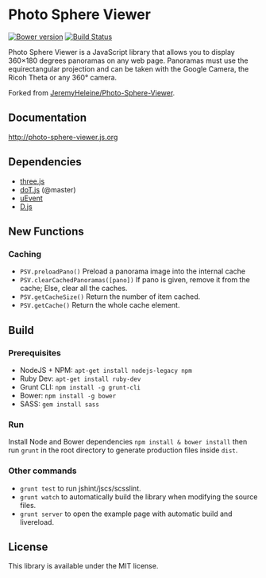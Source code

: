 # Photo Sphere Viewer

[![Bower version](https://img.shields.io/bower/v/Photo-Sphere-Viewer.svg?style=flat-square)](http://photo-sphere-viewer.js.org)
[![Build Status](https://img.shields.io/travis/mistic100/Photo-Sphere-Viewer/master.svg?style=flat-square)](https://travis-ci.org/mistic100/Photo-Sphere-Viewer)

Photo Sphere Viewer is a JavaScript library that allows you to display 360×180 degrees panoramas on any web page. Panoramas must use the equirectangular projection and can be taken with the Google Camera, the Ricoh Theta or any 360° camera.

Forked from [JeremyHeleine/Photo-Sphere-Viewer](https://github.com/JeremyHeleine/Photo-Sphere-Viewer).

## Documentation
http://photo-sphere-viewer.js.org

## Dependencies
 * [three.js](http://threejs.org)
 * [doT.js](http://olado.github.io/doT) (@master)
 * [uEvent](https://github.com/mistic100/uEvent)
 * [D.js](http://malko.github.io/D.js)

## New Functions

### Caching

 * `PSV.preloadPano()` Preload a panorama image into the internal cache
 * `PSV.clearCachedPanoramas([pano])` If pano is given, remove it from the cache; Else, clear all the caches.
 * `PSV.getCacheSize()` Return the number of item cached.
 * `PSV.getCache()` Return the whole cache element.

## Build

### Prerequisites
 * NodeJS + NPM: `apt-get install nodejs-legacy npm`
 * Ruby Dev: `apt-get install ruby-dev`
 * Grunt CLI: `npm install -g grunt-cli`
 * Bower: `npm install -g bower`
 * SASS: `gem install sass`

### Run

Install Node and Bower dependencies `npm install & bower install` then run `grunt` in the root directory to generate production files inside `dist`.

### Other commands

 * `grunt test` to run jshint/jscs/scsslint.
 * `grunt watch` to automatically build the library when modifying the source files.
 * `grunt server` to open the example page with automatic build and livereload.

## License
This library is available under the MIT license.
